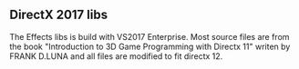 ## DirectX 2017 libs
The Effects libs is build with VS2017 Enterprise.
Most source files are from the book "Introduction to 3D Game Programming with Directx 11" writen by FRANK D.LUNA and all files are modified to fit directx 12.
